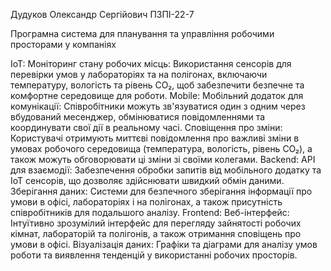 Дудуков Олександр Сергійович ПЗПІ-22-7

Програмна система для планування та управління робочими просторами у компаніях

IoT:
Моніторинг стану робочих місць: Використання сенсорів для перевірки умов у лабораторіях та на полігонах, включаючи температуру, вологість та рівень CO₂, щоб забезпечити безпечне та комфортне середовище для роботи.
Mobile:
Мобільний додаток для комунікації: Співробітники можуть зв'язуватися один з одним через вбудований месенджер, обмінюватися повідомленнями та координувати свої дії в реальному часі.
Сповіщення про зміни: Користувачі отримують миттєві повідомлення про важливі зміни в умовах робочого середовища (температура, вологість, рівень CO₂), а також можуть обговорювати ці зміни зі своїми колегами.
Backend:
API для взаємодії: Забезпечення обробки запитів від мобільного додатку та IoT сенсорів, що дозволяє здійснювати швидкий обмін даними.
Зберігання даних: Системи для безпечного зберігання інформації про умови в офісі, лабораторіях і на полігонах, а також присутність співробітників для подальшого аналізу.
Frontend:
Веб-інтерфейс: Інтуїтивно зрозумілий інтерфейс для перегляду зайнятості робочих кімнат, лабораторій та полігонів, а також отримання сповіщень про умови в офісі.
Візуалізація даних: Графіки та діаграми для аналізу умов роботи та виявлення тенденцій у використанні робочих просторів.
